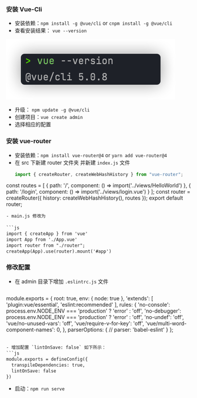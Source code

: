 ### 安装 Vue-Cli

- 安装依赖：`npm install -g @vue/cli` or `cnpm install -g @vue/cli`
- 查看安装结果： `vue --version`

![vue安装结果](https://github.com/ZeroClian/picture/blob/master/img/vue安装结果.png?raw=true)

- 升级： `npm update -g @vue/cli`
- 创建项目：`vue create admin`
- 选择相应的配置

### 安装 vue-router

- 安装依赖：`npm install vue-router@4` or `yarn add vue-router@4`
- 在 src 下新建 router 文件夹 并新建 `index.js` 文件
  ```js
  import { createRouter, createWebHashHistory } from "vue-router";
const routes = [
    {
        path: '/',
        component: () => import('../views/HelloWorld')
    },
    {
        path: '/login',
        component: () => import('../views/login.vue')
    }
];
const router = createRouter({
    history: createWebHashHistory(),
    routes
});
export default router;
  ```
- main.js 修改为
  
  ```js
import { createApp } from 'vue'
import App from './App.vue'
import router from "./router";
createApp(App).use(router).mount('#app')
  ```

### 修改配置

- 在 admin 目录下增加 `.eslintrc.js` 文件
  ```js
module.exports = {
    root: true,
    env: {
        node: true
    },
    'extends': [
        'plugin:vue/essential',
        'eslint:recommended'
    ],
    rules: {
        'no-console': process.env.NODE_ENV === 'production' ? 'error' : 'off',
        'no-debugger': process.env.NODE_ENV === 'production' ? 'error' : 'off',
        'no-undef': 'off',
        'vue/no-unused-vars': 'off',
        'vue/require-v-for-key': 'off',
        'vue/multi-word-component-names': 0,
    },
    parserOptions: {
        // parser: 'babel-eslint'
    }
};
  ```

- 增加配置 `lintOnSave: false` 如下所示：
  ```js
  module.exports = defineConfig({
    transpileDependencies: true,
    lintOnSave: false
  })
  ```
- 启动：`npm run serve`
